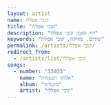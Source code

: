 ```yaml
---
layout: artist
name: קובי אפללו
title: "קובי אפללו"
description: "דף האמן קובי אפללו"
keywords: "שירים, מוזיקה, קובי אפללו"
permalink: /artists/קובי-אפללו/
redirect_from:
  - /artists/list/קובי אפללו
songs:
  - number: "33033"
    name: "אלוקי הנשמות"
    album: "סינגלים"
    artist: "קובי אפללו"
---
```

